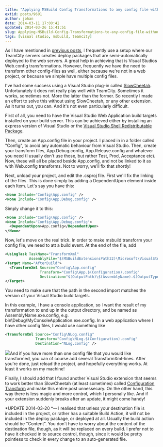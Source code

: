 ```yaml
---
title: "Applying MSBuild Config Transformations to any config file without using any Visual Studio extensions"
extid: posts/9601
author: johan
date: 2014-03-11 17:00:42
updated: 2014-03-26 15:41:51
slug: Applying-MSBuild-Config-Transformations-to-any-config-file-without-using-any-Visual-Studio-extensions
tags: [visual studio, msbuild, teamcity]
---
```


As I have mentioned in [previous posts](/posts/Visual-Studio-feature---Preview-web.config-transforms), I frequently use a setup where our TeamCity servers creates deploy packages that are semi-automatically deployed to the web servers. A great help in achieving that is Visual Studios Web.config transformations. However, frequently we have the need to transform other config-files as well, either because we're not in a web project, or because we simple have multiple config files.

I've had some success using a Visual Studio plug-in called [SlowCheetah](http://visualstudiogallery.msdn.microsoft.com/69023d00-a4f9-4a34-a6cd-7e854ba318b5). Unfortunately it does not really play well with TeamCity. Sometimes it works, sometimes not. More the latter than the former. So recently I made an effort to solve this without using SlowCheetah, or any other extension. As it turns out, you can. And it's not even particularly difficult.

First of all, you need to have the Visual Studio Web Application build targets installed on your build server. This can be achieved either by installing an express version of Visual Studio or the [Visual Studio Shell Redistributable Package](http://www.microsoft.com/en-us/download/details.aspx?id=40777).

Then, create an App.config file in your project. I placed in in a folder called "Config", to avoid any automatic behaviour from Visual Studio. Then, create your transform files, App.Debug.config, App.Release.config and whatever you need (I usually don't use those, but rather Test, Prod, Acceptance etc). Now, these will all be placed beside App.config, and not be linked to it as with Web.config transforms. Not to worry, we'll fix that shortly!

Next, unload your project, and edit the .csproj file. First we'll fix the linking of the files. This is done simply by adding a DependentUpon element inside each Item. Let's say you have this:

``` xml
<None Include="Config\App.config" />
<None Include="Config\App.Debug.config" />
```

Simply change it to this:

``` xml
<None Include="Config\App.config" />
<None Include="Config\App.Debug.config">
  <DependentUpon>App.config</DependentUpon>
</None>
```

Now, let's move on the real trick. In order to make msbuild transform your config file, we need to att a build event. At the end of the file, add

``` xml
<UsingTask TaskName="TransformXml"
           AssemblyFile="$(MSBuildExtensionsPath32)\Microsoft\VisualStudio\v12.0\Web\Microsoft.Web.Publishing.Tasks.dll" />
<Target Name="AfterBuild">
  <TransformXml Source="Config\App.config"
                Transform="Config\App.$(Configuration).config"
                Destination="$(OutputPath)\$(AssemblyName).$(OutputType).config" />
</Target>
```

You need to make sure that the path in the second import matches the version of your Visual Studio build targets.

In this example, I have a console application, so I want the result of my transformation to end up in the output directory, and be named as AssemblyName.exe.config, e.g. bin\Debug\MyConsoleApplication.exe.config. In a web application where I have other config files, I would use something like

``` xml
<TransformXml Source="Config\NLog.config"
              Transform="Config\NLog.$(Configuration).config"
              Destination="NLog.config" />
```

![](/images/johan_driessen_se/WindowsLiveWriter/PersistanceinWF4beta2_E4AD/works-on-my-machine-starburst_thumb.png)And if you have more than one config file that you would like transformed, you can of course add several TransformXml-lines. After you're done, just reload the project, and hopefully everything works. At least it works on my machine!

Finally, I should add that I found another Visual Studio extension that seems to work better than SlowCheetah (at least sometimes) called [Configuration Transform](http://visualstudiogallery.msdn.microsoft.com/579d3a78-3bdd-497c-bc21-aa6e6abbc859) and make this entire post unnessecary. On the other hand, this way there is less magic and more control, which I personally like. And if your extension suddenly breaks after an update, it might come handy!

*UPDATE 2014-03-20 *-- I realised that unless your destination file is included in the project, or rather has a suitable Build Action, it will not be included in the deploy package, or deployed at all. Usually the build action should be "Content". You don't have to worry about the content of the destination file, though, as it will be replaced on every build. I prefer not to have it checked in to source control, though, since it would be pretty pointless to check in every change to an auto-generated file.